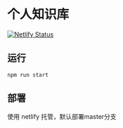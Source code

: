 # 个人知识库

[![Netlify Status](https://api.netlify.com/api/v1/badges/bf9b8eda-aa7c-480c-aa14-50770cc713cd/deploy-status)](https://app.netlify.com/sites/gaoyuhaowiki/deploys)

## 运行
```
npm run start
```

## 部署

使用 netlify 托管，默认部署master分支

